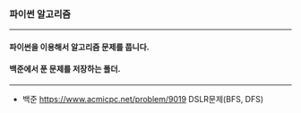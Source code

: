 ### 파이썬 알고리즘

---

#### 파이썬을 이용해서 알고리즘 문제를 풉니다. 
#### 백준에서 푼 문제를 저장하는 폴더.

---
- 백준 https://www.acmicpc.net/problem/9019 DSLR문제(BFS, DFS)